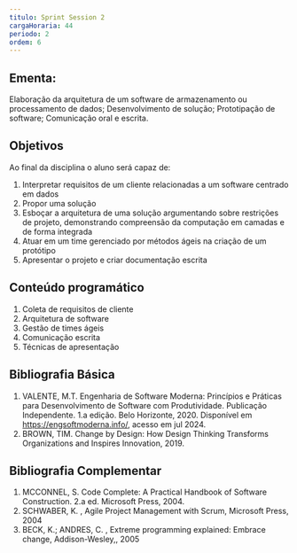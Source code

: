 ```yaml
---
titulo: Sprint Session 2
cargaHoraria: 44
periodo: 2
ordem: 6
---
```


## Ementa:

Elaboração da arquitetura de um software de armazenamento ou processamento de dados; Desenvolvimento de solução; Prototipação de software; Comunicação oral e escrita.

## Objetivos

Ao final da disciplina o aluno será capaz de:

1. Interpretar requisitos de um cliente relacionadas a um software centrado em dados
2. Propor uma solução
3. Esboçar a arquitetura de uma solução argumentando sobre restrições de projeto, demonstrando compreensão da computação em camadas e de forma integrada
4. Atuar em um time gerenciado por métodos ágeis na criação de um protótipo
5. Apresentar o projeto e criar documentação escrita

## Conteúdo programático

1. Coleta de requisitos de cliente
1. Arquitetura de software
1. Gestão de times ágeis
1. Comunicação escrita
1. Técnicas de apresentação

## Bibliografia Básica

1. VALENTE, M.T. Engenharia de Software Moderna: Princípios e Práticas para Desenvolvimento de Software com Produtividade. Publicação Independente. 1.a edição. Belo Horizonte, 2020. Disponível em https://engsoftmoderna.info/, acesso em jul 2024.
2. BROWN, TIM. Change by Design: How Design Thinking Transforms Organizations and Inspires Innovation, 2019.

## Bibliografia Complementar

1. MCCONNEL, S. Code Complete: A Practical Handbook of Software Construction. 2.a ed. Microsoft Press, 2004.
2. SCHWABER, K. , Agile Project Management with Scrum, Microsoft Press, 2004
3. BECK, K.; ANDRES, C. , Extreme programming explained: Embrace change, Addison-Wesley,, 2005
